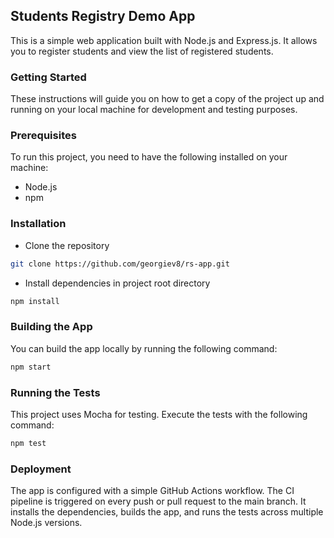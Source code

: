 ## Students Registry Demo App

This is a simple web application built with Node.js and Express.js. It allows you to register students and view the list of registered students.

### Getting Started

These instructions will guide you on how to get a copy of the project up and running on your local machine for development and testing purposes.

### Prerequisites

To run this project, you need to have the following installed on your machine:

-   Node.js
-   npm

### Installation

-   Clone the repository

```bash
git clone https://github.com/georgiev8/rs-app.git
```

-   Install dependencies in project root directory

```bash
npm install
```

### Building the App

You can build the app locally by running the following command:

```bash
npm start
```

### Running the Tests

This project uses Mocha for testing. Execute the tests with the following command:

```bash
npm test
```

### Deployment

The app is configured with a simple GitHub Actions workflow. The CI pipeline is triggered on every push or pull request to the main branch. It installs the dependencies, builds the app, and runs the tests across multiple Node.js versions.
